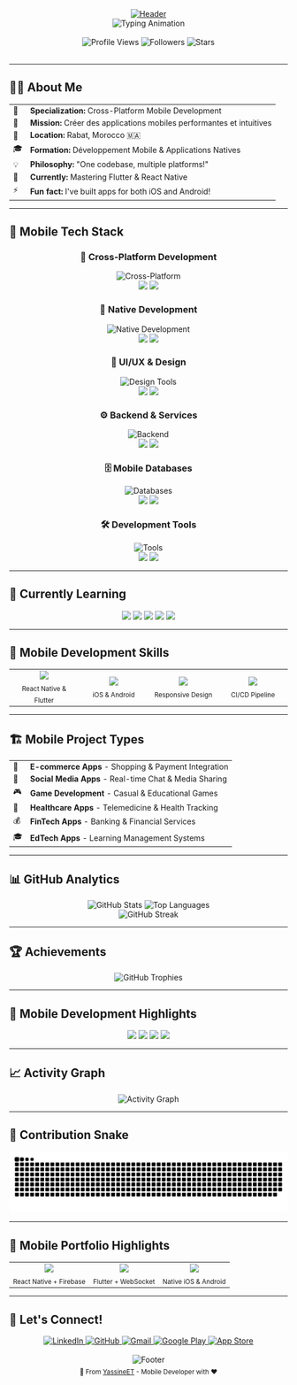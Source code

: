 <div align="center">
  <a href="https://github.com/YassineET">
    <img src="https://capsule-render.vercel.app/api?type=waving&color=gradient&customColorList=6,11,20&height=280&section=header&text=Yassine%20ET-TAHERY&fontSize=50&fontColor=ffffff&animation=twinkling&fontAlignY=38&desc=📱%20Mobile%20Developer%20%7C%20🚀%20Cross-Platform%20Expert&descAlignY=65&descSize=20" alt="Header" />
  </a>
</div>

<div align="center">
  <img src="https://readme-typing-svg.herokuapp.com?font=Fira+Code&size=30&duration=2500&pause=800&color=58A6FF&center=true&vCenter=true&width=900&lines=📱+Cross-Platform+Mobile+Developer;🌟+React+Native+%26+Flutter+Expert;⚡+Building+Native+Mobile+Apps;🎨+Mobile+UI%2FUX+Specialist;🔥+iOS+%26+Android+Development" alt="Typing Animation" />
</div>

<div align="center">
  <br>
  <img src="https://komarev.com/ghpvc/?username=YassineET&color=58A6FF&style=for-the-badge&label=👥+VISITORS" alt="Profile Views" />
  <img src="https://img.shields.io/github/followers/YassineET?label=👥+FOLLOWERS&style=for-the-badge&color=FD7E14" alt="Followers" />
  <img src="https://img.shields.io/github/stars/YassineET?label=⭐+STARS&style=for-the-badge&color=FFD43B" alt="Stars" />
</div>

<br>

---

## 🙋‍♂️ **About Me**

<div align="center">
  <table>
    <tr>
      <td>📱</td>
      <td><strong>Specialization:</strong> Cross-Platform Mobile Development</td>
    </tr>
    <tr>
      <td>🎯</td>
      <td><strong>Mission:</strong> Créer des applications mobiles performantes et intuitives</td>
    </tr>
    <tr>
      <td>📍</td>
      <td><strong>Location:</strong> Rabat, Morocco 🇲🇦</td>
    </tr>
    <tr>
      <td>🎓</td>
      <td><strong>Formation:</strong> Développement Mobile & Applications Natives</td>
    </tr>
    <tr>
      <td>💡</td>
      <td><strong>Philosophy:</strong> "One codebase, multiple platforms!"</td>
    </tr>
    <tr>
      <td>🌱</td>
      <td><strong>Currently:</strong> Mastering Flutter & React Native</td>
    </tr>
    <tr>
      <td>⚡</td>
      <td><strong>Fun fact:</strong> I've built apps for both iOS and Android!</td>
    </tr>
  </table>
</div>

---

## 📱 **Mobile Tech Stack**

<div align="center">

### 🚀 **Cross-Platform Development**
<img src="https://skillicons.dev/icons?i=flutter,dart,react" alt="Cross-Platform" />
<br>
<img src="https://img.shields.io/badge/React_Native-20232A?style=for-the-badge&logo=react&logoColor=61DAFB" />
<img src="https://img.shields.io/badge/Expo-000020?style=for-the-badge&logo=expo&logoColor=white" />

### 📲 **Native Development**
<img src="https://skillicons.dev/icons?i=swift,kotlin,java" alt="Native Development" />
<br>
<img src="https://img.shields.io/badge/iOS-000000?style=for-the-badge&logo=ios&logoColor=white" />
<img src="https://img.shields.io/badge/Android-3DDC84?style=for-the-badge&logo=android&logoColor=white" />

### 🎨 **UI/UX & Design**
<img src="https://skillicons.dev/icons?i=figma,xd" alt="Design Tools" />
<br>
<img src="https://img.shields.io/badge/Material_Design-757575?style=for-the-badge&logo=material-design&logoColor=white" />
<img src="https://img.shields.io/badge/Human_Interface-007AFF?style=for-the-badge&logo=apple&logoColor=white" />

### ⚙️ **Backend & Services**
<img src="https://skillicons.dev/icons?i=firebase,nodejs,python,php" alt="Backend" />
<br>
<img src="https://img.shields.io/badge/REST_API-02569B?style=for-the-badge&logo=rest&logoColor=white" />
<img src="https://img.shields.io/badge/GraphQL-E10098?style=for-the-badge&logo=graphql&logoColor=white" />

### 🗄️ **Mobile Databases**
<img src="https://skillicons.dev/icons?i=sqlite,mysql,mongodb" alt="Databases" />
<br>
<img src="https://img.shields.io/badge/SQLite-003B57?style=for-the-badge&logo=sqlite&logoColor=white" />
<img src="https://img.shields.io/badge/Realm-39477F?style=for-the-badge&logo=realm&logoColor=white" />

### 🛠️ **Development Tools**
<img src="https://skillicons.dev/icons?i=androidstudio,xcode,vscode,git" alt="Tools" />
<br>
<img src="https://img.shields.io/badge/Fastlane-00F200?style=for-the-badge&logo=fastlane&logoColor=white" />
<img src="https://img.shields.io/badge/TestFlight-0D96F6?style=for-the-badge&logo=app-store&logoColor=white" />

</div>

---

## 🚀 **Currently Learning**

<div align="center">
  <img src="https://img.shields.io/badge/📱_Flutter_Advanced-Learning-02569B?style=for-the-badge&logoColor=white" />
  <img src="https://img.shields.io/badge/⚡_React_Native_CLI-Mastering-61DAFB?style=for-the-badge&logoColor=white" />
  <img src="https://img.shields.io/badge/🍎_SwiftUI-Exploring-FA7343?style=for-the-badge&logoColor=white" />
  <img src="https://img.shields.io/badge/🤖_Jetpack_Compose-Learning-4285F4?style=for-the-badge&logoColor=white" />
  <img src="https://img.shields.io/badge/🔥_Firebase_Advanced-Improving-FFCA28?style=for-the-badge&logoColor=black" />
</div>

---

## 📱 **Mobile Development Skills**

<div align="center">
  <table>
    <tr>
      <td align="center" width="25%">
        <img src="https://img.shields.io/badge/-Cross_Platform-FF6B6B?style=for-the-badge" />
        <br><sub>React Native & Flutter</sub>
      </td>
      <td align="center" width="25%">
        <img src="https://img.shields.io/badge/-Native_Development-4ECDC4?style=for-the-badge" />
        <br><sub>iOS & Android</sub>
      </td>
      <td align="center" width="25%">
        <img src="https://img.shields.io/badge/-Mobile_UI/UX-45B7D1?style=for-the-badge" />
        <br><sub>Responsive Design</sub>
      </td>
      <td align="center" width="25%">
        <img src="https://img.shields.io/badge/-App_Store_Deploy-9B59B6?style=for-the-badge" />
        <br><sub>CI/CD Pipeline</sub>
      </td>
    </tr>
  </table>
</div>

---

## 🏗️ **Mobile Project Types**

<div align="center">
  <table>
    <tr>
      <td>🛒</td>
      <td><strong>E-commerce Apps</strong> - Shopping & Payment Integration</td>
    </tr>
    <tr>
      <td>📱</td>
      <td><strong>Social Media Apps</strong> - Real-time Chat & Media Sharing</td>
    </tr>
    <tr>
      <td>🎮</td>
      <td><strong>Game Development</strong> - Casual & Educational Games</td>
    </tr>
    <tr>
      <td>🏥</td>
      <td><strong>Healthcare Apps</strong> - Telemedicine & Health Tracking</td>
    </tr>
    <tr>
      <td>💰</td>
      <td><strong>FinTech Apps</strong> - Banking & Financial Services</td>
    </tr>
    <tr>
      <td>🎓</td>
      <td><strong>EdTech Apps</strong> - Learning Management Systems</td>
    </tr>
  </table>
</div>

---

## 📊 **GitHub Analytics**

<div align="center">
  <img height="180em" src="https://github-readme-stats.vercel.app/api?username=YassineET&show_icons=true&theme=github_dark&hide_border=true&count_private=true&include_all_commits=true" alt="GitHub Stats" />
  <img height="180em" src="https://github-readme-stats.vercel.app/api/top-langs/?username=YassineET&layout=compact&theme=github_dark&hide_border=true&langs_count=8" alt="Top Languages" />
</div>

<div align="center">
  <img src="https://github-readme-streak-stats.herokuapp.com/?user=YassineET&theme=github-dark-blue&hide_border=true" alt="GitHub Streak" />
</div>

---

## 🏆 **Achievements**

<div align="center">
  <img src="https://github-profile-trophy.vercel.app/?username=YassineET&theme=darkhub&no-frame=true&no-bg=true&margin-w=4&column=7" alt="GitHub Trophies" />
</div>

---

## 📱 **Mobile Development Highlights**

<div align="center">
  <img src="https://img.shields.io/badge/📱_Apps_Published-5+-success?style=for-the-badge" />
  <img src="https://img.shields.io/badge/🌟_App_Store_Rating-4.5+-yellow?style=for-the-badge" />
  <img src="https://img.shields.io/badge/📲_Downloads-10K+-blue?style=for-the-badge" />
  <img src="https://img.shields.io/badge/⚡_Performance-Optimized-green?style=for-the-badge" />
</div>

---

## 📈 **Activity Graph**

<div align="center">
  <img src="https://github-readme-activity-graph.vercel.app/graph?username=YassineET&bg_color=0d1117&color=58a6ff&line=58a6ff&point=ffffff&area=true&hide_border=true" alt="Activity Graph" />
</div>

---

## 🐍 **Contribution Snake**

<div align="center">
  <picture>
    <source media="(prefers-color-scheme: dark)" srcset="https://raw.githubusercontent.com/platane/snk/output/github-contribution-grid-snake-dark.svg">
    <source media="(prefers-color-scheme: light)" srcset="https://raw.githubusercontent.com/platane/snk/output/github-contribution-grid-snake.svg">
    <img alt="github contribution grid snake animation" src="https://raw.githubusercontent.com/platane/snk/output/github-contribution-grid-snake.svg">
  </picture>
</div>

---

## 📱 **Mobile Portfolio Highlights**

<div align="center">
  <table>
    <tr>
      <td align="center">
        <img src="https://img.shields.io/badge/🛒-E_Commerce_App-FF6B6B?style=for-the-badge" />
        <br><sub>React Native + Firebase</sub>
      </td>
      <td align="center">
        <img src="https://img.shields.io/badge/💬-Chat_Application-4ECDC4?style=for-the-badge" />
        <br><sub>Flutter + WebSocket</sub>
      </td>
      <td align="center">
        <img src="https://img.shields.io/badge/🏥-Health_Tracker-45B7D1?style=for-the-badge" />
        <br><sub>Native iOS & Android</sub>
      </td>
    </tr>
  </table>
</div>

---

## 💬 **Let's Connect!**

<div align="center">
  <a href="https://www.linkedin.com/in/yasine-et-tahery-159790324/">
    <img src="https://img.shields.io/badge/LinkedIn-0077B5?style=for-the-badge&logo=linkedin&logoColor=white&labelColor=0077B5" alt="LinkedIn" />
  </a>
  <a href="https://github.com/YassineET">
    <img src="https://img.shields.io/badge/GitHub-181717?style=for-the-badge&logo=github&logoColor=white&labelColor=181717" alt="GitHub" />
  </a>
  <a href="mailto:yassineettahery@gmail.com">
    <img src="https://img.shields.io/badge/Gmail-D14836?style=for-the-badge&logo=gmail&logoColor=white&labelColor=D14836" alt="Gmail" />
  </a>
  <a href="https://play.google.com/store/apps/developer?id=YassineET">
    <img src="https://img.shields.io/badge/Google_Play-414141?style=for-the-badge&logo=google-play&logoColor=white" alt="Google Play" />
  </a>
  <a href="https://apps.apple.com/developer/yassineet">
    <img src="https://img.shields.io/badge/App_Store-0D96F6?style=for-the-badge&logo=app-store&logoColor=white" alt="App Store" />
  </a>
</div>

<br>

<div align="center">
  <img src="https://capsule-render.vercel.app/api?type=waving&color=gradient&customColorList=6,11,20&height=100&section=footer" alt="Footer" />
</div>

<div align="center">
  <sub>📱 From <a href="https://github.com/YassineET">YassineET</a> - Mobile Developer with ❤️</sub>
</div>
